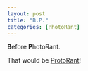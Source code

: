 ```yaml
---
layout: post
title: "B.P."
categories: [PhotoRant]
---
```

<b>B</b>efore <b>P</b>hotoRant.

That would be <a href="http://www.botzilla.com/blog/archives/cat_protorant.html">ProtoRant</a>!

<!--more-->

